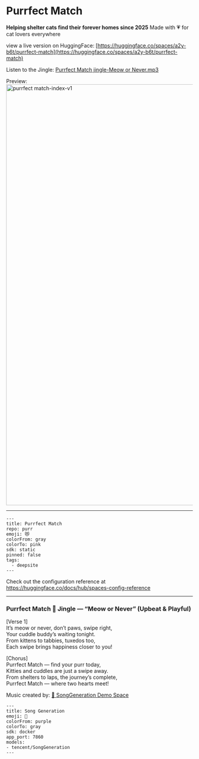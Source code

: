 # Purrfect Match

**Helping shelter cats find their forever homes since 2025**
Made with 💗 for cat lovers everywhere

view a live version on HuggingFace: [https://huggingface.co/spaces/a2y-b6t/purrfect-match](https://huggingface.co/spaces/a2y-b6t/purrfect-match)

Listen to the Jingle:
[Purrfect Match jingle-Meow or Never.mp3](https://github.com/user-attachments/files/22398409/Purrfect.Match.jingle-Meow.or.Never.mp3)

Preview:
<img width="1458" height="1135" alt="purrfect match-index-v1" src="https://github.com/user-attachments/assets/6a1787d3-b6a5-4ef9-a2ac-ba7f0303af5e" />

----

```
---
title: Purrfect Match
repo: purr
emoji: 😻
colorFrom: gray
colorTo: pink
sdk: static
pinned: false
tags:
  - deepsite
---
```

Check out the configuration reference at https://huggingface.co/docs/hub/spaces-config-reference

----

### Purrfect Match 🎵 Jingle — “Meow or Never” (Upbeat & Playful)

[Verse 1]</br>
It’s meow or never, don’t paws, swipe right,</br>
Your cuddle buddy’s waiting tonight.</br>
From kittens to tabbies, tuxedos too,</br>
Each swipe brings happiness closer to you!</br>

[Chorus]</br>
Purrfect Match — find your purr today,</br>
Kitties and cuddles are just a swipe away.</br>
From shelters to laps, the journey’s complete,</br>
Purrfect Match — where two hearts meet!</br>

Music created by: [🎵 SongGeneration Demo Space](https://huggingface.co/spaces/tencent/SongGeneration)

  ```
---
title: Song Generation
emoji: 🎵
colorFrom: purple
colorTo: gray
sdk: docker
app_port: 7860
models:
- tencent/SongGeneration
---
```
